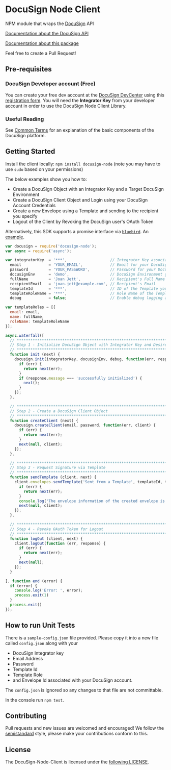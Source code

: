 DocuSign Node Client
===========

NPM module that wraps the <a href="https://www.docusign.com">DocuSign</a> API

[Documentation about the DocuSign API](https://www.docusign.com/developer-center)

[Documentation about this package](http://docusign.github.io/DocuSign-Node-Client)

Feel free to create a Pull Request!

Pre-requisites
----------

### DocuSign Developer account (Free)

You can create your free dev account at the [DocuSign DevCenter](https://www.docusign.com/developer-center) using this [registration form](https://www.docusign.com/developer-center/get-started). You will need the **Integrator Key** from your developer account in order to use the DocuSign Node Client Library.

### Useful Reading

See [Common Terms](https://www.docusign.com/developer-center/explore/overview) for an explanation of the basic components of the DocuSign platform.

Getting Started
----------

Install the client locally:  `npm install docusign-node` (note you may have to use `sudo` based on your permissions)

The below examples show you how to:
- Create a DocuSign Object with an Integrator Key and a Target DocuSign Environment
- Create a DocuSign Client Object and Login using your DocuSign Account Credentials
- Create a new Envelope using a Template and sending to the recipient you specify
- Logout of the Client by Revoking the DocuSign user's OAuth Token

Alternatively, this SDK supports a promise interface via [`bluebird`](https://www.npmjs.com/package/bluebird). An [example](./examples/promise.js).

```javascript
var docusign = require('docusign-node');
var async = require('async');

var integratorKey  = '***',                   // Integrator Key associated with your DocuSign Integration
  email            = 'YOUR_EMAIL',            // Email for your DocuSign Account
  password         = 'YOUR_PASSWORD',         // Password for your DocuSign Account
  docusignEnv      = 'demo',                  // DocuSign Environment generally demo for testing purposes
  fullName         = 'Joan Jett',             // Recipient's Full Name
  recipientEmail   = 'joan.jett@example.com', // Recipient's Email
  templateId       = '***',                   // ID of the Template you want to create the Envelope with
  templateRoleName = '***',                   // Role Name of the Template
  debug            = false;                   // Enable debug logging and debug responses from API

var templateRoles = [{
  email: email,
  name: fullName,
  roleName: templateRoleName
}];

async.waterfall([
  // **********************************************************************************
  // Step 1 - Initialize DocuSign Object with Integrator Key and Desired Environment
  // **********************************************************************************
  function init (next) {
    docusign.init(integratorKey, docusignEnv, debug, function(err, response) {
      if (err) {
        return next(err);
      }
      if (response.message === 'successfully initialized') {
        next();
      }
    });
  },

  // **********************************************************************************
  // Step 2 - Create a DocuSign Client Object
  // **********************************************************************************
  function createClient (next) {
    docusign.createClient(email, password, function(err, client) {
      if (err) {
        return next(err);
      }
      next(null, client);
    });
  },

  // **********************************************************************************
  // Step 3 - Request Signature via Template
  // **********************************************************************************
  function sendTemplate (client, next) {
    client.envelopes.sendTemplate('Sent from a Template', templateId, templateRoles, function (err, response) {
      if (err) {
        return next(err);
      }
      console.log('The envelope information of the created envelope is: \n' + JSON.stringify(response));
      next(null, client);
    });
  },

  // **********************************************************************************
  // Step 4 - Revoke OAuth Token for Logout
  // **********************************************************************************
  function logOut (client, next) {
    client.logOut(function (err, response) {
      if (err) {
        return next(err);
      }
      next(null);
    });
  }

], function end (error) {
  if (error) {
    console.log('Error: ', error);
    process.exit(1)
  }
  process.exit()
});
```

How to run Unit Tests
-----------

There is a `sample-config.json` file provided. Please copy it into a new file called `config.json` along with your
 - DocuSign Integrator key
 - Email Address
 - Password
 - Template Id
 - Template Role
 - and Envelope Id associated with your DocuSign account.

The `config.json` is ignored so any changes to that file are not committable.

In the console run `npm test`.

Contributing
----------

Pull requests and new issues are welcomed and encouraged!
We follow the [semistandard](https://www.npmjs.com/package/semistandard) style, please make your contributions conform to this.

License
----------

The DocuSign-Node-Client is licensed under the [following LICENSE](LICENSE).
